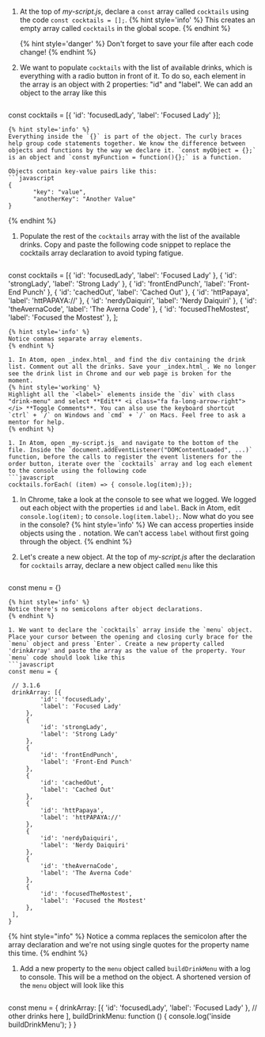 1. At the top of _my-script.js_, declare a `const` array called `cocktails` using the code `const cocktails = [];`.
   {% hint style='info' %}
This creates an empty array called `cocktails` in the global scope.
   {% endhint %}  

   {% hint style='danger' %}
Don't forget to save your file after each code change!
   {% endhint %}
   
1. We want to populate `cocktails` with the list of available drinks, which is everything with a radio button in front of it. To do so, each element in the array is an object with 2 properties: "id" and "label". We can add an object to the array like this
   ```javascript
const cocktails = [{
      'id': 'focusedLady',
      'label': 'Focused Lady'
}];
   ```
   {% hint style='info' %}
Everything inside the `{}` is part of the object. The curly braces help group code statements together. We know the difference between objects and functions by the way we declare it. `const myObject = {};` is an object and `const myFunction = function(){};` is a function.

Objects contain key-value pairs like this:
```javascript
{
          "key": "value",
          "anotherKey": "Another Value"
}
```
   {% endhint %}

1. Populate the rest of the `cocktails` array with the list of the available drinks. Copy and paste the following code snippet to replace the cocktails array declaration to avoid typing fatigue. 
   ```javascript
const cocktails = [{
        'id': 'focusedLady',
        'label': 'Focused Lady'
    },
    {
        'id': 'strongLady',
        'label': 'Strong Lady'
    },
    {
        'id': 'frontEndPunch',
        'label': 'Front-End Punch'
    },
    {
        'id': 'cachedOut',
        'label': 'Cached Out'
    },
    {
        'id': 'httPapaya',
        'label': 'httPAPAYA://'
    },
    {
        'id': 'nerdyDaiquiri',
        'label': 'Nerdy Daiquiri'
    },
    {
        'id': 'theAvernaCode',
        'label': 'The Averna Code'
    },
    {
        'id': 'focusedTheMostest',
        'label': 'Focused the Mostest'
    },
];
   ```
   {% hint style='info' %}
Notice commas separate array elements.
   {% endhint %}

1. In Atom, open _index.html_ and find the div containing the drink list. Comment out all the drinks. Save your _index.html_. We no longer see the drink list in Chrome and our web page is broken for the moment.
   {% hint style='working' %}
Highlight all the `<label>` elements inside the `div` with class "drink-menu" and select **Edit** <i class="fa fa-long-arrow-right"></i> **Toggle Comments**. You can also use the keyboard shortcut `ctrl` + `/` on Windows and `cmd` + `/` on Macs. Feel free to ask a mentor for help. 
   {% endhint %}

1. In Atom, open _my-script.js_ and navigate to the bottom of the file. Inside the `document.addEventListener("DOMContentLoaded", ...)` function, before the calls to register the event listeners for the order button, iterate over the `cocktails` array and log each element to the console using the following code
   ```javascript
cocktails.forEach( (item) => { console.log(item);});
   ```

1. In Chrome, take a look at the console to see what we logged. We logged out each object with the properties `id` and `label`. Back in Atom, edit `console.log(item);` to `console.log(item.label);`. Now what do you see in the console? 
   {% hint style='info' %}
We can access properties inside objects using the `.` notation. We can't access `label` without first going through the object.
   {% endhint %}

1. Let's create a new object. At the top of _my-script.js_ after the declaration for `cocktails` array, declare a new object called `menu` like this
   ```javascript
const menu = {}
   ```
   {% hint style='info' %}
Notice there's no semicolons after object declarations.
   {% endhint %}

1. We want to declare the `cocktails` array inside the `menu` object. Place your cursor between the opening and closing curly brace for the `menu` object and press `Enter`. Create a new property called 'drinkArray' and paste the array as the value of the property. Your `menu` code should look like this
   ```javascript
const menu = {

    // 3.1.6
    drinkArray: [{
            'id': 'focusedLady',
            'label': 'Focused Lady'
        },
        {
            'id': 'strongLady',
            'label': 'Strong Lady'
        },
        {
            'id': 'frontEndPunch',
            'label': 'Front-End Punch'
        },
        {
            'id': 'cachedOut',
            'label': 'Cached Out'
        },
        {
            'id': 'httPapaya',
            'label': 'httPAPAYA://'
        },
        {
            'id': 'nerdyDaiquiri',
            'label': 'Nerdy Daiquiri'
        },
        {
            'id': 'theAvernaCode',
            'label': 'The Averna Code'
        },
        {
            'id': 'focusedTheMostest',
            'label': 'Focused the Mostest'
        },
    ],
}
   ```
   {% hint style="info" %}
Notice a comma replaces the semicolon after the array declaration and we're not using single quotes for the property name this time.
   {% endhint %}

1. Add a new property to the `menu` object called `buildDrinkMenu` with a log to console. This will be a method on the object. A shortened version of the `menu` object will look like this
   ```javascript
const menu = {
    drinkArray: [{
            'id': 'focusedLady',
            'label': 'Focused Lady'
        },
        // other drinks here
    ],
    buildDrinkMenu: function () {
        console.log('inside buildDrinkMenu');
    }
}
   ```

